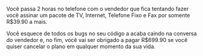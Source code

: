Você passa 2 horas no telefone com o vendedor que fica tentando fazer você assinar um pacote de TV, Internet, Telefone Fixo e Fax por somente R$39.90 a mais.

Você esquece de todos os bugs no seu código a acaba caindo na conversa do vendedor e, no fim, você vai ser obrigado a pagar R$699.90 se você quiser cancelar o plano em qualquer momento da sua vida.
